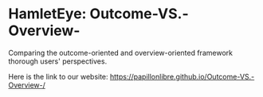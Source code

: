 # HamletEye: Outcome-VS.-Overview-
Comparing the outcome-oriented and overview-oriented framework thorough users' perspectives.  

Here is the link to our website:
https://papillonlibre.github.io/Outcome-VS.-Overview-/
